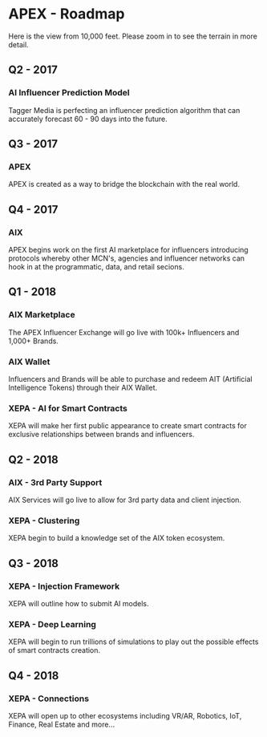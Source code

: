 
# APEX - Roadmap

Here is the view from 10,000 feet.  Please zoom in to see the terrain in more detail.

## Q2 - 2017

### AI Influencer Prediction Model

Tagger Media is perfecting an influencer prediction algorithm that can accurately forecast 60 - 90 days into the future.  

## Q3 - 2017

### APEX 

APEX is created as a way to bridge the blockchain with the real world.

## Q4 - 2017

### AIX

APEX begins work on the first AI marketplace for influencers introducing protocols whereby other MCN's, agencies and influencer networks can hook in at the programmatic, data, and retail secions.

## Q1 - 2018

### AIX Marketplace

The APEX Influencer Exchange will go live with 100k+ Influencers and 1,000+ Brands.  

### AIX Wallet

Influencers and Brands will be able to purchase and redeem AIT (Artificial Intelligence Tokens) through their AIX Wallet.

### XEPA - AI for Smart Contracts 

XEPA will make her first public appearance to create smart contracts for exclusive relationships between brands and influencers.

## Q2 - 2018

### AIX - 3rd Party Support

AIX Services will go live to allow for 3rd party data and client injection.

### XEPA - Clustering

XEPA begin to build a knowledge set of the AIX token ecosystem.

## Q3 - 2018

### XEPA - Injection Framework

XEPA will outline how to submit AI models.

### XEPA - Deep Learning

XEPA will begin to run trillions of simulations to play out the possible effects of smart contracts creation.
  
## Q4 - 2018

### XEPA - Connections

XEPA will open up to other ecosystems including VR/AR, Robotics, IoT, Finance, Real Estate and more...

    
